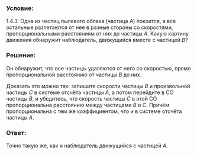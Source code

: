 ###  Условие: 

$1.4.3.$ Одна из частиц пылевого облака (частица $А$) покоится, а все остальные разлетаются от нее в разные стороны со скоростями, пропорциональными расстояниям от них до частицы $А$. Какую картину движения обнаружит наблюдатель, движущийся вместе с частицей $В$? 

###  Решение: 

Он обнаружит, что все частицы удаляются от него со скоростью, прямо пропорциональной расстоянию от частицы $B$ до них. 

Доказать это можно так: запишите скорости частицы $B$ и произвольной частицы $C$ в системе отсчёта частицы $A$, а потом перейдите в СО частицы $B$, и убедитесь, что скорость частицы $C$ в этой СО пропорциональна расстоянию между частицами $B$ и $C$. Причём пропорциональна с тем же коэффициентом, что и в системе отсчёта частицы $A$. 

###  Ответ: 

Точно такую же, как и наблюдатель движущийся с частицей $А$. 

  

